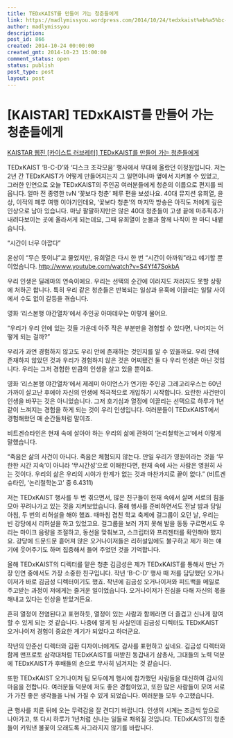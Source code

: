 ```yaml
---
title: TEDxKAIST를 만들어 가는 청춘들에게
link: https://madlymissyou.wordpress.com/2014/10/24/tedxkaist%eb%a5%bc-%eb%a7%8c%eb%93%a4%ec%96%b4-%ea%b0%80%eb%8a%94-%ec%b2%ad%ec%b6%98%eb%93%a4%ec%97%90%ea%b2%8c/
author: madlymissyou
description: 
post_id: 866
created: 2014-10-24 00:00:00
created_gmt: 2014-10-23 15:00:00
comment_status: open
status: publish
post_type: post
layout: post
---
```


# [KAISTAR] TEDxKAIST를 만들어 가는 청춘들에게

[KAISTAR 웹진 [카이스트 러브레터] TEDxKAIST를 만들어 가는 청춘들에게](http://kaistar.e-eyagi.com/sub03/articles/view/tableid/board3/type/eNortjK3UiouTcpKTS5RsgZcMCHtBI4./keyword/eNortrK0UipJTanITswsLlGyBlwwLWcFcQ/button/eNortjI0slJ6tanhTXPn26kzXu3YoGQNXDBitQpK/page/1/id/4884)

TEDxKAIST ‘B-C-D’와 ‘디스크 조각모음’ 행사에서 무대에 올랐던 이정원입니다. 저는 2년 간 TEDxKAIST가 어떻게 만들어지는지 그 일면이나마 옆에서 지켜볼 수 있었고, 그러한 인연으로 오늘 TEDxKAIST의 주인공 여러분들에게 청춘의 이름으로 편지를 띄웁니다. 얼마 전 종영한 tvN ‘꽃보다 청춘’ 페루 편을 보셨나요. 40대 뮤지션 유희열, 윤상, 이적의 페루 여행 이야기인데요, ‘꽃보다 청춘’의 마지막 방송은 아직도 저에게 깊은 인상으로 남아 있습니다. 마냥 팔팔하지만은 않은 40대 청춘들이 고생 끝에 마추픽추가 내려다보이는 곳에 올라서게 되는데요, 그때 유희열이 눈물과 함께 나직이 한 마디 내뱉습니다. 

“시간이 너무 아깝다”

윤상이 “무슨 뜻이냐”고 물었지만, 유희열은 다시 한 번 “시간이 아까워”라고 얘기할 뿐이었습니다. <http://www.youtube.com/watch?v=S4Yf47SokbA>

우리 인생은 딜레마의 연속이에요. 우리는 선택의 순간에 이러지도 저러지도 못할 상황에 처하곤 합니다. 특히 우리 같은 청춘들은 반복되는 일상과 유혹에 이끌리는 일탈 사이에서 수도 없이 갈등을 겪습니다.

영화 ‘리스본행 야간열차’에서 주인공 아마데우는 이렇게 물어요.

“우리가 우리 안에 있는 것들 가운데 아주 작은 부분만을 경험할 수 있다면, 나머지는 어떻게 되는 걸까?”

우리가 과연 경험하지 않고도 우리 안에 존재하는 것인지를 알 수 있을까요. 우리 안에 존재하지 않았던 것과 우리가 경험하지 않은 것은 어찌됐건 둘 다 우리 인생은 아닌 것입니다. 우리는 그저 경험한 만큼의 인생을 살고 있을 뿐이죠.

영화 ‘리스본행 야간열차‘에서 제레미 아이언스가 연기한 주인공 그레고리우스는 60년 가까이 살고난 후에야 자신의 인생에 적극적으로 개입하기 시작합니다. 요란한 사건만이 인생을 바꾸는 것은 아니었습니다. 그저 호기심과 열정에 이끌리는 선택으로 하루가 1년 같이 느껴지는 경험을 하게 되는 것이 우리 인생입니다. 여러분들이 TEDxKAIST에서 경험해왔던 매 순간들처럼 말이죠.

비트겐슈타인은 현재 속에 살아야 하는 우리의 삶에 관하여 ‘논리철학논고’에서 이렇게 말했습니다.

“죽음은 삶의 사건이 아니다. 죽음은 체험되지 않는다. 만일 우리가 영원이라는 것을 ‘무한한 시간 지속’이 아니라 ‘무시간성’으로 이해한다면, 현재 속에 사는 사람은 영원히 사는 것이다. 우리의 삶은 우리의 시야가 한계가 없는 것과 마찬가지로 끝이 없다.” (비트겐슈타인, ‘논리철학논고’ 중 6.4311)

저는 TEDxKAIST 행사를 두 번 겪으면서, 많은 친구들이 현재 속에서 살며 서로의 힘을 모아 꾸려나가고 있는 것을 지켜보았습니다. 올해 행사를 준비하면서도 전날 밤과 당일 아침, 두 번의 리허설을 해야 했죠. 때마침 겹친 학교 축제에 걸그룹이 오던 날, 우리는 빈 강당에서 리허설을 하고 있었고요. 걸그룹을 보러 가지 못해 발을 동동 구르면서도 우리는 마이크 음량을 조절하고, 동선을 맞춰보고, 스크립터와 프리젠터를 확인해야 했지요. 강당에 드문드문 흩어져 앉은 오거나이저들은 리허설임에도 불구하고 제가 하는 얘기에 웃어주기도 하며 집중해서 들어 주었던 것을 기억합니다.

올해 TEDxKAIST의 디렉터를 맡은 청춘 김금성은 제가 TEDxKAIST를 통해서 만난 가장 인연 중에서도 가장 소중한 친구입니다. 작년 ‘B-C-D’ 행사 때 저를 담당했던 오거나이저가 바로 김금성 디렉터이기도 했죠. 작년에 김금성 오거나이저와 피드백을 메일로 주고받는 과정이 저에게는 즐거운 일이었습니다. 오거나이저가 진심을 다해 자신의 몫을 해내고 있다는 인상을 받았거든요.

흔히 열정이 전염된다고 표현하듯, 열정이 있는 사람과 함께라면 더 즐겁고 신나게 참여할 수 있게 되는 것 같습니다. 나중에 알게 된 사실인데 김금성 디렉터도 TEDxKAIST 오거나이저 경험이 중요한 계기가 되었다고 하더군요.

작년의 안준선 디렉터와 김환 디자이너에게도 감사를 표현하고 싶네요. 김금성 디렉터와 함께 맨프로토 삼각대처럼 TEDxKAIST를 떠받친 동갑내기 삼총사, 그대들의 노력 덕분에 TEDxKAIST가 후배들의 손으로 무사히 넘겨지는 것 같습니다.

또한 TEDxKAIST 오거나이저 팀 모두에게 행사에 참가했던 사람들을 대신하여 감사의 마음을 전합니다. 여러분들 덕분에 저도 좋은 경험이었고, 또한 많은 사람들이 모여 서로가 가진 좋은 생각들을 나눠 가질 수 있게 되었습니다. 여러분들 모두 수고했습니다.

큰 행사를 치른 뒤에 오는 무력감을 잘 견디기 바랍니다. 인생의 시계는 조금씩 앞으로 나아가고, 또 다시 하루가 1년처럼 신나는 일들로 채워질 것입니다. TEDxKAIST의 청춘들이 키워낸 불꽃이 오래도록 사그라지지 않기를 바랍니다.